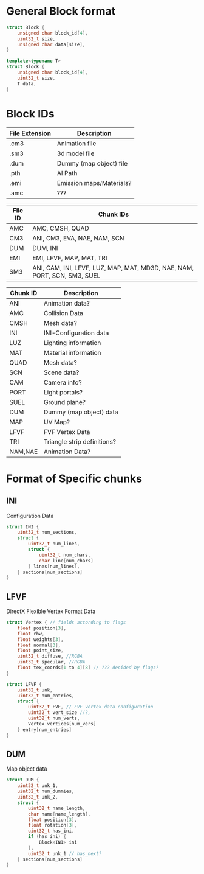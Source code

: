 # General Block format

```cpp
struct Block {
    unsigned char block_id[4],
    uint32_t size,
    unsigned char data[size],
}

template<typename T>
struct Block {
    unsigned char block_id[4],
    uint32_t size,
    T data,
}
```

# Block IDs


| File Extension | Description              |
|----------------|--------------------------|
| .cm3           | Animation file           |
| .sm3           | 3d model file            |
| .dum           | Dummy (map object) file  |
| .pth           | AI Path                  |
| .emi           | Emission maps/Materials? |
| .amc           | ???                      |

| File ID | Chunk IDs                                                                |
|---------|--------------------------------------------------------------------------|
| AMC     | AMC, CMSH, QUAD                                                          |
| CM3     | ANI, CM3, EVA, NAE, NAM, SCN                                             |
| DUM     | DUM, INI                                                                 |
| EMI     | EMI, LFVF, MAP, MAT, TRI                                                 |
| SM3     | ANI, CAM, INI, LFVF, LUZ, MAP, MAT, MD3D, NAE, NAM, PORT, SCN, SM3, SUEL |

| Chunk ID | Description                 |
|----------|-----------------------------|
| ANI      | Animation data?             |
| AMC      | Collision Data              |
| CMSH     | Mesh data?                  |
| INI      | INI-Configuration data      |
| LUZ      | Lighting information        |
| MAT      | Material information        |
| QUAD     | Mesh data?                  |
| SCN      | Scene data?                 |
| CAM      | Camera info?                |
| PORT     | Light portals?              |
| SUEL     | Ground plane?               |
| DUM      | Dummy (map object) data     |
| MAP      | UV Map?                     |
| LFVF     | FVF Vertex Data             |
| TRI      | Triangle strip definitions? |
| NAM,NAE  | Animation Data?             |

# Format of Specific chunks

## INI

Configuration Data

```cpp
struct INI {
    uint32_t num_sections,
    struct {
        uint32_t num_lines,
        struct {
            uint32_t num_chars,
            char line[num_chars]
        } lines[num_lines],
    } sections[num_sections]
}
```


## LFVF

DirectX Flexible Vertex Format Data

```cpp
struct Vertex { // fields according to flags
    float position[3],
    float rhw,
    float weights[3],
    float normal[3],
    float point_size,
    uint32_t diffuse, //RGBA
    uint32_t specular, //RGBA
    float tex_coords[1 to 4][8] // ??? decided by flags?
}

struct LFVF {
    uint32_t unk,
    uint32_t num_entries,
    struct {
        uint32_t FVF, // FVF vertex data configuration
        uint32_t vert_size //?,
        uint32_t num_verts,
        Vertex vertices[num_vers]
    } entry[num_entries]
}
```

## DUM

Map object data

```cpp
struct DUM {
    uint32_t unk_1,
    uint32_t num_dummies,
    uint32_t unk_2,
    struct {
        uint32_t name_length,
        char name[name_length],
        float position[3],
        float rotation[3],
        uint32_t has_ini,
        if (has_ini) {
            Block<INI> ini
        },
        uint32_t unk_1 // has_next?
    } sections[num_sections]
}
```